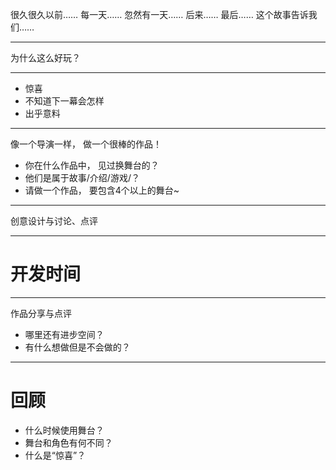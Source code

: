 

很久很久以前……
每一天……
忽然有一天……
后来……
最后……
这个故事告诉我们……

---

为什么这么好玩？

---

* 惊喜
* 不知道下一幕会怎样
* 出乎意料

---

像一个导演一样， 做一个很棒的作品！

* 你在什么作品中， 见过换舞台的？
* 他们是属于故事/介绍/游戏/？
* 请做一个作品， 要包含4个以上的舞台~

---

创意设计与讨论、点评

---

# 开发时间

---

作品分享与点评
* 哪里还有进步空间？
* 有什么想做但是不会做的？

---

# 回顾
* 什么时候使用舞台？
* 舞台和角色有何不同？
* 什么是“惊喜”？